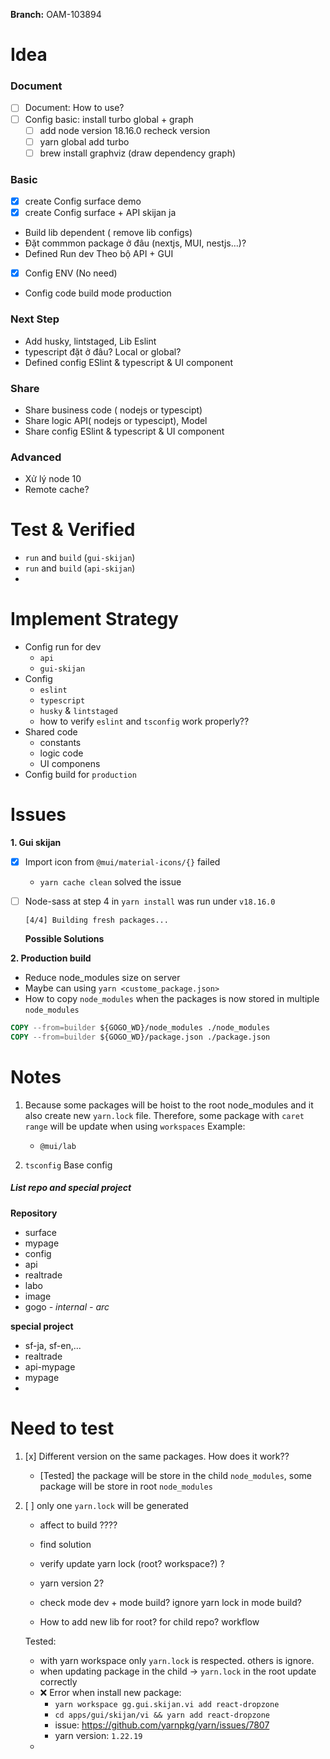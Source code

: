 
**Branch:** OAM-103894

# Idea

### Document
- [ ] Document: How to use?
- [ ] Config basic: install turbo global + graph
	- [ ] add node version 18.16.0 recheck version
	- [ ] yarn global add turbo
	- [ ] brew install graphviz (draw dependency graph)

### Basic
- [x] create Config surface demo
- [x] create Config surface + API skijan ja
- Build lib dependent ( remove lib configs)
- Đặt commmon package ở đâu (nextjs, MUI, nestjs…)?
- Defined Run dev Theo bộ API + GUI
- [x] Config ENV (No need)
- Config code build mode production

### Next Step
- Add husky, lintstaged, Lib Eslint
- typescript đặt ở đâu? Local or global?
- Defined config ESlint & typescript & UI component

### Share
- Share business code ( nodejs or typescipt)
- Share logic API( nodejs or typescipt), Model
- Share config ESlint & typescript & UI component

### Advanced
- Xử lý node 10
- Remote cache? 

# Test & Verified
- `run` and `build` (`gui-skijan`)
- `run` and `build` (`api-skijan`)
- 


# Implement Strategy
- Config run for dev
	- `api`
	- `gui-skijan`
- Config 
	- `eslint` 
	- `typescript`
	- `husky` & `lintstaged`
	-  how to verify `eslint` and `tsconfig` work properly?? 
- Shared code
	- constants
	- logic code
	- UI componens
- Config build for `production`


# Issues

**1. Gui skijan**
- [x] Import icon from `@mui/material-icons/{}` failed
	- `yarn cache clean` solved the issue


- [ ] Node-sass at step 4 in `yarn install` was run under `v18.16.0`
	```
	[4/4] Building fresh packages...
	```

	**Possible Solutions**


**2. Production build**
- Reduce node_modules size on server
- Maybe can using `yarn <custome_package.json>`
- How to copy `node_modules` when the packages is now stored in multiple `node_modules`
```Dockerfile
COPY --from=builder ${GOGO_WD}/node_modules ./node_modules
COPY --from=builder ${GOGO_WD}/package.json ./package.json
```

# Notes

1. Because some packages will be hoist to the root node_modules and it also create new `yarn.lock` file. Therefore, some package with `caret range` will be update when using `workspaces`
	Example: 
	- `@mui/lab`


2. `tsconfig`
Base config


##### List repo and special project
**Repository**
- surface
- mypage
- config
- api
- realtrade
- labo
- image
- gogo
*- internal*
*- arc*

**special project**
- sf-ja, sf-en,...
- realtrade
- api-mypage
- mypage
- 

# Need to test

1. [x] Different version on the same packages. How does it work??
	- [Tested] the package will be store in the child `node_modules`, some package will be store in root `node_modules`

2. [ ] only one `yarn.lock` will be generated
	- affect to build ????
	- find solution

	- verify update yarn lock (root? workspace?) ?
	- yarn version 2?
	- check mode dev + mode build? ignore yarn lock in mode build?
	- How to add new lib for root? for child repo? workflow

	Tested: 
	- with yarn workspace only `yarn.lock` is respected. others is ignore.
	- when updating package in the child -> `yarn.lock` in the root update correctly
	- ❌ Error when install new package:
		- `yarn workspace gg.gui.skijan.vi add react-dropzone`
		- `cd apps/gui/skijan/vi && yarn add react-dropzone`
		- issue: https://github.com/yarnpkg/yarn/issues/7807
		- yarn version: `1.22.19`
	- 